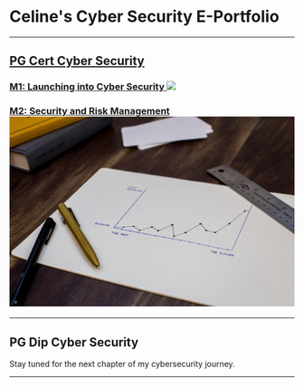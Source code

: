 # Celine's Cyber Security E-Portfolio

---

## <a href="https://online.essex.ac.uk/courses/pg-cert-cyber-security/"> PG Cert Cyber Security </a>

### [M1: Launching into Cyber Security <img src="images/m1_thumbnail.jpg?raw=true"/>](/e-Portfolio/m1)


### [M2: Security and Risk Management <img src="images/m2_thumbnail.jpg?raw=true"/>](/e-Portfolio/m2_index)


---

## PG Dip Cyber Security

Stay tuned for the next chapter of my cybersecurity journey.

---
